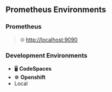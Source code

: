 
## Prometheus Environments

### Prometheus
> 🌐 [http://localhost:9090](http://localhost:9090)

### Development Environments
- 🖥️ **CodeSpaces**
- ☸️ **Openshift**
- Local 

